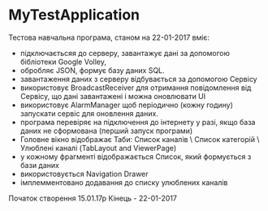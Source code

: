# MyTestApplication
Тестова навчальна програма, станом на 22-01-2017 вміє:
 - підключаєтьсяя до серверу, завантажує дані за допомогою бібліотеки Google Volley,
- обробляє JSON, формує базу даних SQL.
- завантаження даних з серверу відбувається за допомогою Сервісу
- використовує BroadcastReceiver для отримання повідомлення від Сервісу, що дані завантажені і можна оновлювати UI
- використовує AlarmManager щоб періодично (кожну годину) запускати сервіс для оновлення даних.
- програма перевіряє на підключення до інтернету у разі, якщо база даних не сформована (перший запуск програми)
- Головне вікно відображає Таби: Список каналів \ Список категорій \ Улюблені каналі (TabLayout and ViewerPage)
- у кожному фрагменті відображається Список, який формується з бази даних
- використовується Navigation Drawer
- імплемментовано додавання до списку улюблених каналів

Початок створення 15.01.17р
Кінець - 22-01-2017


